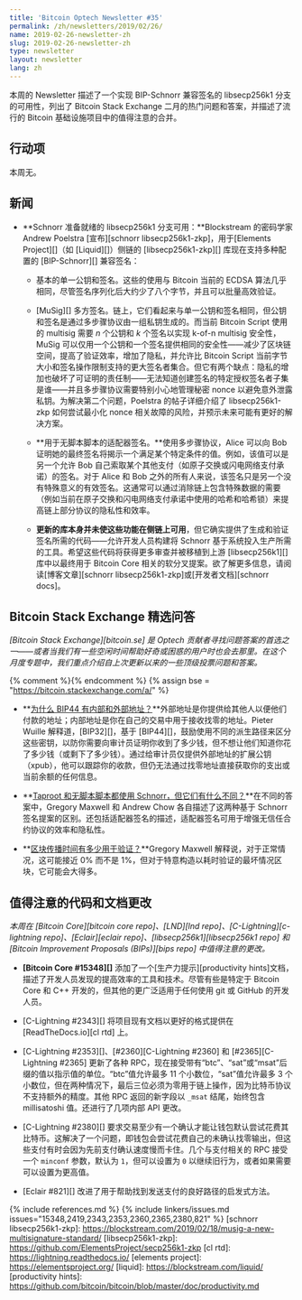 ```yaml
---
title: 'Bitcoin Optech Newsletter #35'
permalink: /zh/newsletters/2019/02/26/
name: 2019-02-26-newsletter-zh
slug: 2019-02-26-newsletter-zh
type: newsletter
layout: newsletter
lang: zh
---
```

本周的 Newsletter 描述了一个实现 BIP-Schnorr 兼容签名的 libsecp256k1 分支的可用性，列出了 Bitcoin Stack Exchange 二月的热门问题和答案，并描述了流行的 Bitcoin 基础设施项目中的值得注意的合并。

## 行动项

本周无。

## 新闻

- **<!--schnorr-ready-fork-of-libsecp256k1-available-->Schnorr 准备就绪的 libsecp256k1 分支可用：**Blockstream 的密码学家 Andrew Poelstra [宣布][schnorr libsecp256k1-zkp]，用于[Elements Project][]（如 [Liquid][]）侧链的 [libsecp256k1-zkp][] 库现在支持多种配置的 [BIP-Schnorr][] 兼容签名：

  - 基本的单一公钥和签名。这些的使用与 Bitcoin 当前的 ECDSA 算法几乎相同，尽管签名序列化后大约少了八个字节，并且可以批量高效验证。

  - [MuSig][] 多方签名。链上，它们看起来与单一公钥和签名相同，但公钥和签名是通过多步骤协议由一组私钥生成的。而当前 Bitcoin Script 使用的 multisig 需要 *n* 个公钥和 *k* 个签名以实现 k-of-n multisig 安全性，MuSig 可以仅用一个公钥和一个签名提供相同的安全性——减少了区块链空间，提高了验证效率，增加了隐私，并允许比 Bitcoin Script 当前字节大小和签名操作限制支持的更大签名者集合。但它有两个缺点：隐私的增加也破坏了可证明的责任制——无法知道创建签名的特定授权签名者子集是谁——并且多步骤协议需要特别小心地管理秘密 nonce 以避免意外泄露私钥。为解决第二个问题，Poelstra 的帖子详细介绍了 libsecp256k1-zkp 如何尝试最小化 nonce 相关故障的风险，并预示未来可能有更好的解决方案。

  - **<!--adapter-signatures-for-scriptless-scripts-->用于无脚本脚本的适配器签名。**使用多步骤协议，Alice 可以向 Bob 证明她的最终签名将揭示一个满足某个特定条件的值。例如，该值可以是另一个允许 Bob 自己索取某个其他支付（如原子交换或闪电网络支付承诺）的签名。对于 Alice 和 Bob 之外的所有人来说，该签名只是另一个没有特殊意义的有效签名。这通常可以通过消除链上包含特殊数据的需要（例如当前在原子交换和闪电网络支付承诺中使用的哈希和哈希锁）来提高链上部分协议的隐私性和效率。

  - **<!--the-updated-library-doesnt-make-the-features-available-on-sidechains-by-itself-->更新的库本身并未使这些功能在侧链上可用**，但它确实提供了生成和验证签名所需的代码——允许开发人员构建将 Schnorr 基于系统投入生产所需的工具。希望这些代码将获得更多审查并被移植到上游 [libsecp256k1][] 库中以最终用于 Bitcoin Core 相关的软分叉提案。欲了解更多信息，请阅读[博客文章][schnorr libsecp256k1-zkp]或[开发者文档][schnorr docs]。

## Bitcoin Stack Exchange 精选问答

*[Bitcoin Stack Exchange][bitcoin.se] 是 Optech 贡献者寻找问题答案的首选之一——或者当我们有一些空闲时间帮助好奇或困惑的用户时也会去那里。在这个月度专题中，我们重点介绍自上次更新以来的一些顶级投票问题和答案。*

{% comment %}<!-- https://bitcoin.stackexchange.com/search?tab=votes&q=created%3a1m..%20is%3aanswer -->{% endcomment %}
{% assign bse = "https://bitcoin.stackexchange.com/a/" %}

- **<!--why-does-bip44-have-internal-and-external-addresses-->[为什么 BIP44 有内部和外部地址？]({{bse}}84594)**外部地址是你提供给其他人以便他们付款的地址；内部地址是你在自己的交易中用于接收找零的地址。Pieter Wuille 解释道，[BIP32][]，基于 [BIP44][]，鼓励使用不同的派生路径来区分这些密钥，以防你需要向审计员证明你收到了多少钱，但不想让他们知道你花了多少钱（或剩下了多少钱）。通过给审计员仅提供外部地址的扩展公钥（xpub），他可以跟踪你的收款，但仍无法通过找零地址直接获取你的支出或当前余额的任何信息。

- **<!--taproot-and-scriptless-scripts-both-use-schnorr-but-how-are-they-different-->[Taproot 和无脚本脚本都使用 Schnorr，但它们有什么不同？]({{bse}}84086)**在不同的答案中，Gregory Maxwell 和 Andrew Chow 各自描述了这两种基于 Schnorr 签名提案的区别。还包括适配器签名的描述，适配器签名可用于增强无信任合约协议的效率和隐私性。

- **<!--how-much-of-block-propagation-time-is-used-in-verification-->[区块传播时间有多少用于验证？]({{bse}}84045)**Gregory Maxwell 解释说，对于正常情况，这可能接近 0% 而不是 1%，但对于特意构造以耗时验证的最坏情况区块，它可能会大得多。

## 值得注意的代码和文档更改

*本周在 [Bitcoin Core][bitcoin core repo]、[LND][lnd repo]、[C-Lightning][c-lightning repo]、[Eclair][eclair repo]、[libsecp256k1][libsecp256k1 repo] 和 [Bitcoin Improvement Proposals (BIPs)][bips repo] 中值得注意的更改。*

- **<!--bitcoin-core-15348-->[Bitcoin Core #15348][]** 添加了一个[生产力提示][productivity hints]文档，描述了开发人员发现的提高效率的工具和技术。尽管有些是特定于 Bitcoin Core 和 C++ 开发的，但其他的更广泛适用于任何使用 git 或 GitHub 的开发人员。

- [C-Lightning #2343][] 将项目现有文档以更好的格式提供在 [ReadTheDocs.io][cl rtd] 上。

- [C-Lightning #2353][]、[#2360][C-Lightning #2360] 和 [#2365][C-Lightning #2365] 更新了各种 RPC，现在接受带有“btc”、“sat”或“msat”后缀的值以指示值的单位。“btc”值允许最多 11 个小数位，“sat”值允许最多 3 个小数位，但在两种情况下，最后三位必须为零用于链上操作，因为比特币协议不支持额外的精度。其他 RPC 返回的新字段以 `_msat` 结尾，始终包含 millisatoshi 值。还进行了几项内部 API 更改。

- [C-Lightning #2380][] 要求交易至少有一个确认才能让钱包默认尝试花费其比特币。这解决了一个问题，即钱包会尝试花费自己的未确认找零输出，但这些支付有时会因为先前支付确认速度慢而卡住。几个与支付相关的 RPC 接受一个 `minconf` 参数，默认为 `1`，但可以设置为 `0` 以继续旧行为，或者如果需要可以设置为更高值。

- [Eclair #821][] 改进了用于帮助找到发送支付的良好路径的启发式方法。


{% include references.md %}
{% include linkers/issues.md issues="15348,2419,2343,2353,2360,2365,2380,821" %}
[schnorr libsecp256k1-zkp]: https://blockstream.com/2019/02/18/musig-a-new-multisignature-standard/
[libsecp256k1-zkp]: https://github.com/ElementsProject/secp256k1-zkp
[cl rtd]: https://lightning.readthedocs.io/
[elements project]: https://elementsproject.org/
[liquid]: https://blockstream.com/liquid/
[productivity hints]: https://github.com/bitcoin/bitcoin/blob/master/doc/productivity.md